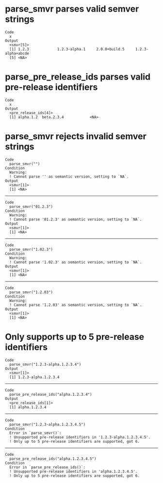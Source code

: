 # parse_smvr parses valid semver strings

    Code
      x
    Output
      <smvr[5]>
      [1] 1.2.3             1.2.3-alpha.1     2.0.0+build.5     1.2.3-alpha+abcde
      [5] <NA>             

# parse_pre_release_ids parses valid pre-release identifiers

    Code
      x
    Output
      <pre_release_ids[4]>
      [1] alpha.1.2  beta.2.3.4            <NA>      

# parse_smvr rejects invalid semver strings

    Code
      parse_smvr("")
    Condition
      Warning:
      ! Cannot parse '' as semantic version, setting to `NA`.
    Output
      <smvr[1]>
      [1] <NA>

---

    Code
      parse_smvr("01.2.3")
    Condition
      Warning:
      ! Cannot parse '01.2.3' as semantic version, setting to `NA`.
    Output
      <smvr[1]>
      [1] <NA>

---

    Code
      parse_smvr("1.02.3")
    Condition
      Warning:
      ! Cannot parse '1.02.3' as semantic version, setting to `NA`.
    Output
      <smvr[1]>
      [1] <NA>

---

    Code
      parse_smvr("1.2.03")
    Condition
      Warning:
      ! Cannot parse '1.2.03' as semantic version, setting to `NA`.
    Output
      <smvr[1]>
      [1] <NA>

# Only supports up to 5 pre-release identifiers

    Code
      parse_smvr("1.2.3-alpha.1.2.3.4")
    Output
      <smvr[1]>
      [1] 1.2.3-alpha.1.2.3.4

---

    Code
      parse_pre_release_ids("alpha.1.2.3.4")
    Output
      <pre_release_ids[1]>
      [1] alpha.1.2.3.4

---

    Code
      parse_smvr("1.2.3-alpha.1.2.3.4.5")
    Condition
      Error in `parse_smvr()`:
      ! Unsupported pre-release identifiers in '1.2.3-alpha.1.2.3.4.5'.
      ! Only up to 5 pre-release identifiers are supported, got 6.

---

    Code
      parse_pre_release_ids("alpha.1.2.3.4.5")
    Condition
      Error in `parse_pre_release_ids()`:
      ! Unsupported pre-release identifiers in 'alpha.1.2.3.4.5'.
      ! Only up to 5 pre-release identifiers are supported, got 6.

